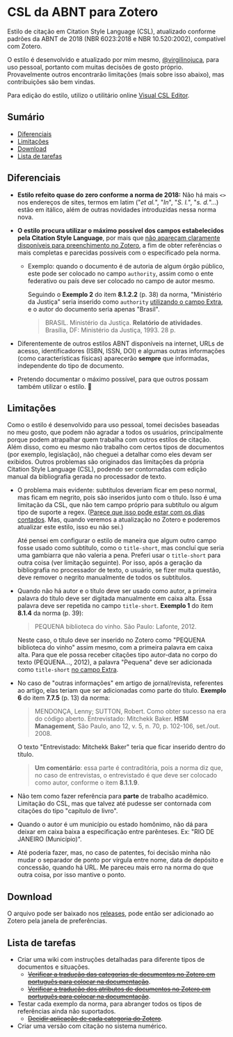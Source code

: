 # CSL da ABNT para Zotero
Estilo de citação em Citation Style Language (CSL), atualizado conforme padrões da ABNT de 2018 (NBR 6023:2018 e NBR 10.520:2002), compatível com Zotero.

O estilo é desenvolvido e atualizado por mim mesmo, [@virgilinojuca](https://github.com/virgilinojuca), para uso pessoal, portanto com muitas decisões de gosto próprio. Provavelmente outros encontrarão limitações (mais sobre isso abaixo), mas contribuições são bem vindas.

Para edição do estilo, utilizo o utilitário online [Visual CSL Editor](https://editor.citationstyles.org/visualEditor/).

## Sumário

* [Diferenciais](#diferenciais)
* [Limitações](#limitações)
* [Download](#download)
* [Lista de tarefas](#lista-de-tarefas)

## Diferenciais

* __Estilo refeito quase do zero conforme a norma de 2018:__ Não há mais `<>` nos endereços de sites, termos em latim ("_et al._", "_In_", "_S. l._", "_s. d._"...) estão em itálico, além de outras novidades introduzidas nessa norma nova.

* __O estilo procura utilizar o máximo possível dos campos estabelecidos pela Citation Style Language__, por mais que [não apareçam claramente disponíveis para preenchimento no Zotero](https://www.zotero.org/support/kb/item_types_and_fields#citing_fields_from_extra), a fim de obter referências o mais completas e parecidas possíveis com o especificado pela norma.

	* Exemplo: quando o documento é de autoria de algum órgão público, este pode ser colocado no campo `authority`, assim como o ente federativo ou país deve ser colocado no campo de autor mesmo.
	
		Seguindo o __Exemplo 2__ do item __8.1.2.2__ (p. 38) da norma, "Ministério da Justiça" seria inserido como `authority` [utilizando o campo Extra](https://www.zotero.org/support/kb/item_types_and_fields#citing_fields_from_extra), e o autor do documento seria apenas "Brasil".
	
		> BRASIL. Ministério da Justiça. __Relatório de atividades__. Brasília, DF: Ministério da Justiça, 1993. 28 p.

* Diferentemente de outros estilos ABNT disponíveis na internet, URLs de acesso, identificadores (ISBN, ISSN, DOI) e algumas outras informações (como características físicas) aparecerão __sempre__ que informadas, independente do tipo de documento.

* Pretendo documentar o máximo possível, para que outros possam também utilizar o estilo. 🙂 

## Limitações

Como o estilo é desenvolvido para uso pessoal, tomei decisões baseadas no meu gosto, que podem não agradar a todos os usuários, principalmente porque podem atrapalhar quem trabalha com outros estilos de citação. Além disso, como eu mesmo não trabalho com certos tipos de documentos (por exemplo, legislação), não cheguei a detalhar como eles devam ser exibidos. Outros problemas são originados das limitações da própria Citation Style Language (CSL), podendo ser contornadas com edição manual da bibliografia gerada no processador de texto.

* O problema mais evidente: subtítulos deveriam ficar em peso normal, mas ficam em negrito, pois são inseridos junto com o título. Isso é uma limitação da CSL, que não tem campo próprio para subtítulo ou algum tipo de suporte a regex. ([Parece que isso pode estar com os dias contados](https://github.com/citation-style-language/schema/pull/203). Mas, quando veremos a atualização no Zotero e poderemos atualizar este estilo, isso eu não sei.)

	Até pensei em configurar o estilo de maneira que algum outro campo fosse usado como subtítulo, como o `title-short`, mas concluí que seria uma gambiarra que não valeria a pena. Preferi usar o `title-short` para outra coisa (ver limitação seguinte). Por isso, após a geração da bibliografia no processador de texto, o usuário, se fizer muita questão, deve remover o negrito manualmente de todos os subtítulos.

* Quando não há autor e o título deve ser usado como autor, a primeira palavra do título deve ser digitada manualmente em caixa alta. Essa palavra deve ser repetida no campo `title-short`. __Exemplo 1__ do item __8.1.4__ da norma (p. 39):

	>PEQUENA biblioteca do vinho. São Paulo: Lafonte, 2012.
	
	Neste caso, o título deve ser inserido no Zotero como "PEQUENA biblioteca do vinho" assim mesmo, com a primeira palavra em caixa alta. Para que ele possa receber citações tipo autor-data no corpo do texto (PEQUENA..., 2012), a palavra "Pequena" deve ser adicionada como `title-short` [no campo Extra](https://www.zotero.org/support/kb/item_types_and_fields#citing_fields_from_extra).

* No caso de "outras informações" em artigo de jornal/revista, referentes ao artigo, elas teriam que ser adicionadas como parte do título. __Exemplo 6__ do item __7.7.5__ (p. 13) da norma:

	> MENDONÇA, Lenny; SUTTON, Robert. Como obter sucesso na era do código aberto. Entrevistado: Mitchekk Baker. __HSM Management__, São Paulo, ano 12, v. 5, n. 70, p. 102-106, set./out. 2008.
	
	O texto "Entrevistado: Mitchekk Baker" teria que ficar inserido dentro do título.
	
	> __Um comentário__: essa parte é contraditória, pois a norma diz que, no caso de entrevistas, o entrevistado é que deve ser colocado como autor, conforme o item __8.1.1.9__.
	
* Não tem como fazer referência para __parte__ de trabalho acadêmico. Limitação do CSL, mas que talvez até pudesse ser contornada com citações do tipo "capítulo de livro".

* Quando o autor é um município ou estado homônimo, não dá para deixar em caixa baixa a especificação entre parênteses. Ex: "RIO DE JANEIRO (Município)".

*  Até poderia fazer, mas, no caso de patentes, foi decisão minha não mudar o separador de ponto por vírgula entre nome, data de depósito e concessão, quando há URL. Me pareceu mais erro na norma do que outra coisa, por isso mantive o ponto.

## Download
O arquivo pode ser baixado nos [releases](https://github.com/virgilinojuca/csl-abnt/releases), pode então ser adicionado ao Zotero pela janela de preferências.

## Lista de tarefas
* Criar uma wiki com instruções detalhadas para diferente tipos de documentos e situações.
	* ~~[Verificar a tradução das categorias de documentos no Zotero em português para colocar na documentação](https://github.com/virgilinojuca/csl-abnt/wiki/Equival%C3%AAncia-de-categorias-de-documentos)~~.
	* ~~[Verificar a tradução dos atributos de documentos no Zotero em português para colocar na documentação](https://github.com/virgilinojuca/csl-abnt/wiki/Equival%C3%AAncia-de-campos-e-atributos)~~.
* Testar cada exemplo da norma, para abranger todos os tipos de referências ainda não suportados.
	* ~~[Decidir aplicação de cada categoria do Zotero](https://github.com/virgilinojuca/csl-abnt/wiki/Equival%C3%AAncia-de-categorias-de-documentos)~~.
* Criar uma versão com citação no sistema numérico.
